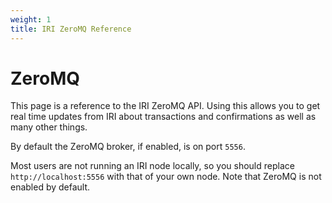 ```yaml
---
weight: 1
title: IRI ZeroMQ Reference
---
```


# ZeroMQ

This page is a reference to the IRI ZeroMQ API. Using this allows you to get
real time updates from IRI about transactions and confirmations as well as many
other things.

By default the ZeroMQ broker, if enabled, is on port `5556`. 

<aside class="notice">
Most users are not running an IRI node locally, so you should replace
<code>http://localhost:5556</code> with that of your own node. Note that ZeroMQ
is not enabled by default.
</aside>


